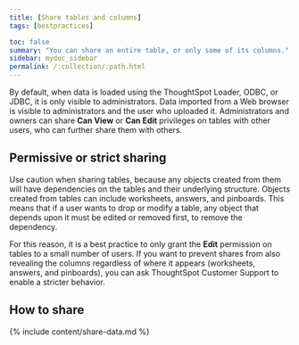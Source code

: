 ```yaml
---
title: [Share tables and columns]
tags: [bestpractices]

toc: false
summary: "You can share an entire table, or only some of its columns."
sidebar: mydoc_sidebar
permalink: /:collection/:path.html
---
```

By default, when data is loaded using the ThoughtSpot Loader, ODBC, or JDBC, it
is only visible to administrators. Data imported from a Web browser is visible
to administrators and the user who uploaded it. Administrators and owners can
share **Can View** or **Can Edit** privileges on tables with other users, who
can further share them with others.

## Permissive or strict sharing

Use caution when sharing tables, because any objects created from them will have
dependencies on the tables and their underlying structure. Objects created from
tables can include worksheets, answers, and pinboards. This means that if a user
wants to drop or modify a table, any object that depends upon it must be edited
or removed first, to remove the dependency.

For this reason, it is a best practice to only grant the **Edit** permission on
tables to a small number of users. If you want to prevent shares from also
revealing the columns regardless of where it appears (worksheets, answers, and
pinboards), you can ask ThoughtSpot Customer Support to enable a stricter
behavior.

## How to share

{% include content/share-data.md %}
